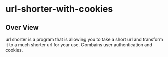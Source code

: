 # url-shorter-with-cookies

## Over View

url shorter is a program that is allowing you to take a short url and transform it to a much shorter url for your use.
Combains user authentication and cookies. 
